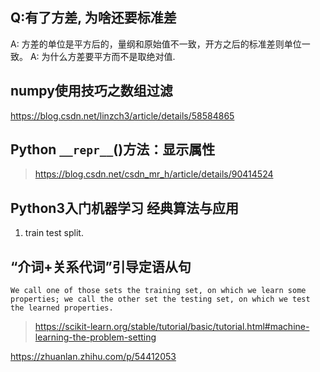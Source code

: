 
## Q:有了方差, 为啥还要标准差

A: 方差的单位是平方后的，量纲和原始值不一致，开方之后的标准差则单位一致。
A: 为什么方差要平方而不是取绝对值. 

## numpy使用技巧之数组过滤

https://blog.csdn.net/linzch3/article/details/58584865


## Python `__repr__`()方法：显示属性

> https://blog.csdn.net/csdn_mr_h/article/details/90414524


## Python3入门机器学习 经典算法与应用

1. train test split.

## “介词+关系代词”引导定语从句

```
We call one of those sets the training set, on which we learn some properties; we call the other set the testing set, on which we test the learned properties.
```

> https://scikit-learn.org/stable/tutorial/basic/tutorial.html#machine-learning-the-problem-setting

https://zhuanlan.zhihu.com/p/54412053

